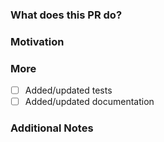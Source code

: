 <!--
PLEASE READ THIS MESSAGE.

Documentation fixes or enhancements:
- for Traefik v1: use branch v1.7
- for Traefik v2: use branch v2.7

Bug fixes:
- for Traefik v1: use branch v1.7
- for Traefik v2: use branch v2.7

Enhancements:
- for Traefik v1: we only accept bug fixes
- for Traefik v2: use branch master

HOW TO WRITE A GOOD PULL REQUEST? https://doc.traefik.io/traefik/contributing/submitting-pull-requests/

-->

### What does this PR do?

<!-- A brief description of the change being made with this pull request. -->


### Motivation

<!-- What inspired you to submit this pull request? -->


### More

- [ ] Added/updated tests
- [ ] Added/updated documentation

### Additional Notes

<!-- Anything else we should know when reviewing? -->
